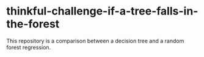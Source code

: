 # thinkful-challenge-if-a-tree-falls-in-the-forest
This repository is a comparison between a decision tree and a random forest regression.

